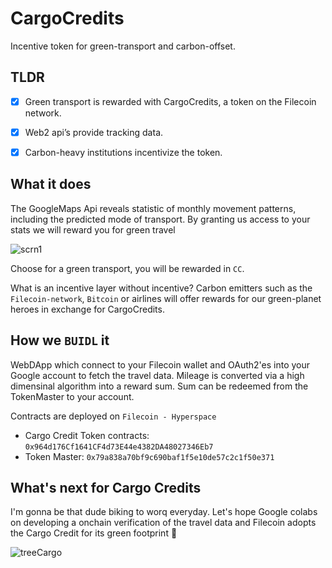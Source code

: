 # CargoCredits

Incentive token for green-transport and carbon-offset.

## TLDR

- [x] Green transport is rewarded with CargoCredits, a token on the Filecoin network. 
- [x] Web2 api’s provide tracking data. 
- [x] Carbon-heavy institutions incentivize the token.


## What it does
The GoogleMaps Api reveals statistic of monthly movement patterns, including the predicted mode of transport. By granting us access to your stats we will reward you for green travel

![scrn1](https://user-images.githubusercontent.com/25290565/229310761-1353e7ff-6715-4a85-9e25-63765163fdc6.png)

Choose for a green transport, you will be rewarded in `CC`.

What is an incentive layer without incentive? Carbon emitters such as the `Filecoin-network`, `Bitcoin` or airlines will offer rewards for our green-planet heroes in exchange for CargoCredits.

## How we `BUIDL` it

WebDApp which connect to your Filecoin wallet and OAuth2'es into your Google account to fetch the travel data.
Mileage is converted via a high dimensinal algorithm into a reward sum.
Sum can be redeemed from the TokenMaster to your account.


Contracts are deployed on `Filecoin - Hyperspace`
- Cargo Credit Token contracts: `0x964d176Cf1641CF4d73E44e4382DA48027346Eb7`
- Token Master: `0x79a838a70bf9c690baf1f5e10de57c2c1f50e371`

## What's next for Cargo Credits

I'm gonna be that dude biking to worq everyday.
Let's hope Google colabs on developing a onchain verification of the travel data and Filecoin adopts the Cargo Credit for its green footprint 🐾

![treeCargo](https://user-images.githubusercontent.com/25290565/229379814-8efa62db-91f8-4a71-bb29-8396d093f608.svg)
